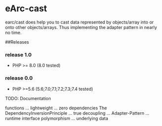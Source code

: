 # eArc-cast

earc/cast does help you to cast data represented by objects/array into or onto 
other objects/arrays. Thus implementing the adapter pattern in nearly no time.

##Releases 

### release 1.0
* PHP >= 8.0 (8.0 tested)
### release 0.0
* PHP >=5.6 (5.6;7.0;7.1;7.2;7.3;7.4 tested)

TODO: Documentation

functions ... lightweight ... zero dependencies
The DependencyInversionPrinciple ... true decoupling ... Adapter-Pattern
... runtime interface polymorphism ... underlying data
